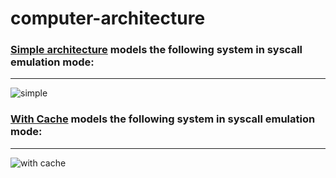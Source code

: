 # computer-architecture

### [Simple architecture](simple.py) models the following system in syscall emulation mode:
---
![simple](http://learning.gem5.org/book/_images/simple_config.png)

### [With Cache](with_cache.py) models the following system in syscall emulation mode:
---
![with cache](http://learning.gem5.org/book/_images/advanced_config.png)
